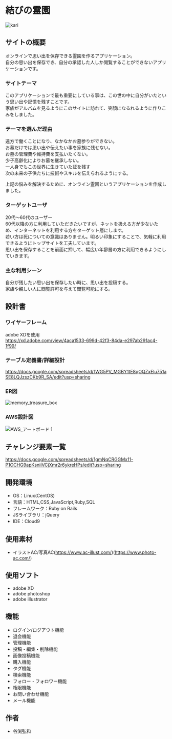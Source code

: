 #  結びの霊園
  
![kari](https://user-images.githubusercontent.com/81840302/127589811-21a32b67-d6e8-45f6-922d-372fc70c08b9.jpg)  
  
## サイトの概要
オンラインで思い出を保存できる霊園を作るアプリケーション。  
自分の思い出を保存でき、自分の承認した人しか閲覧することができないアプリケーションです。
  
### サイトテーマ
このアプリケーションで最も重要にしている事は、この世の中に自分がいたという思い出や記憶を残すことです。  
家族がアルバムを見るようにこのサイトに訪れて、笑顔になるれるように作りこみをしました。  
  
### テーマを選んだ理由
遠方で働くことになり、なかなかお墓参りができない。  
お墓だけでは思い出や伝えたい事を家族に残せない。  
お墓の管理費や維持費を支払いたくない。  
少子高齢化によりお墓を継承しない。  
一人身でもこの世界に生きていた証を残す  
次の未来の子供たちに技術やスキルを伝えられるようにする。  
  
上記の悩みを解決するために、オンライン霊園というアプリケーションを作成しました。  
  
### ターゲットユーザ
20代～60代のユーザー  
60代以降の方に利用していただきたいですが、ネットを扱える方が少ないため、インターネットを利用する方をターゲット層にします。  
若い方は死についての意識はありません。明るい印象にすることで、気軽に利用できるようにトップサイトを工夫しています。  
思い出を保存することを前面に押して、幅広い年齢層の方に利用できるようにしていきます。  
  
### 主な利用シーン
自分が残したい思い出を保存したい時に、思い出を投稿する。  
家族や親しい人に閲覧許可を与えて閲覧可能にする。  
  
## 設計書
  
  
### ワイヤーフレーム
adobe XDを使用  
https://xd.adobe.com/view/4aca1533-699d-42f3-84da-e297ab291ac4-1f99/  
  
### テーブル定義書/詳細設計
  
https://docs.google.com/spreadsheets/d/1WG5PV_MGBY1tE8qOQZxElu751aSE8LQJzszCKb9R_SA/edit?usp=sharing  
  
### ER図
  
![memory_treasure_box](https://user-images.githubusercontent.com/81840302/127513278-99618a18-5f27-4914-b0e7-eb613675c468.jpg)  
  
### AWS設計図
  
  ![AWS_アートボード 1](https://user-images.githubusercontent.com/81840302/128606947-62df546d-f6f2-4c7b-bf44-2ffdd41d1f67.jpg)
  

## チャレンジ要素一覧
  
https://docs.google.com/spreadsheets/d/1gmNqCRGGMx11-P1OCHG9apKsniiVCjXmr2r6ykreHPs/edit?usp=sharing  
  
## 開発環境
- OS：Linux(CentOS)
- 言語：HTML,CSS,JavaScript,Ruby,SQL
- フレームワーク：Ruby on Rails
- JSライブラリ：jQuery
- IDE：Cloud9
  
## 使用素材
- イラストAC/写真AC(https://www.ac-illust.com/)(https://www.photo-ac.com/)
  
## 使用ソフト
- adobe XD
- adobe photoshop
- adobe illustrator
  
## 機能
  
-   ログイン/ログアウト機能
-   退会機能
-   管理機能
-   投稿・編集・削除機能
-   画像投稿機能
-   購入機能
-   タグ機能
-   検索機能
-   フォロー・フォロワー機能
-   権限機能
-   お問い合わせ機能
-   メール機能
  
## 作者
  
-   谷渕弘和
  
